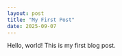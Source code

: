 ```yaml
---
layout: post
title: "My First Post"
date: 2025-09-07
---
```

Hello, world! This is my first blog post.